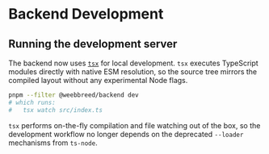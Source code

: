 # Backend Development

## Running the development server

The backend now uses [`tsx`](https://tsx.is/) for local development. `tsx`
executes TypeScript modules directly with native ESM resolution, so the source
tree mirrors the compiled layout without any experimental Node flags.

```bash
pnpm --filter @weebbreed/backend dev
# which runs:
#   tsx watch src/index.ts
```

`tsx` performs on-the-fly compilation and file watching out of the box, so the
development workflow no longer depends on the deprecated `--loader`
mechanisms from `ts-node`.

